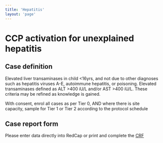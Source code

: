 ```yaml
---
title: 'Hepatitis'
layout: 'page'
---
```


# CCP activation for unexplained hepatitis

## Case definition

Elevated liver transaminases in child <16yrs, and not due to other diagnoses such as hepatitis viruses A-E, autoimmune hepatitis, or poisoning. Elevated transaminases defined as ALT >400 iU/L and/or AST >400 iU/L. These criteria may be refined as knowledge is gained.

With consent, enrol all cases as per Tier 0, AND where there is site capacity, sample for Tier 1 or Tier 2 according to the protocol schedule

## Case report form

Please enter data directly into RedCap or print and complete the [CRF](https://isaric4c.net/protocols/Common_across_UK/)
